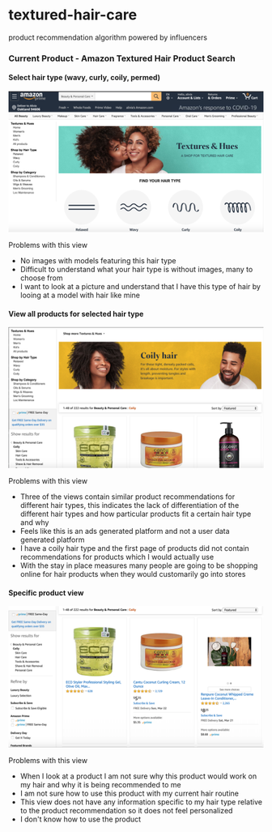 # textured-hair-care
product recommendation algorithm powered by influencers

### Current Product - Amazon Textured Hair Product Search

#### Select hair type (wavy, curly, coily, permed)
![alt text](https://github.com/amblount/textured-hair-care/blob/master//images/textured-hair-amazon-view/select-hair-type.png "select hair type")

Problems with this view

- No images with models featuring this hair type
- Difficult to understand what your hair type is without images, many to choose from
- I want to look at a picture and understand that I have this type of hair by looing at a model with hair like mine


#### View all products for selected hair type
![alt text](https://github.com/amblount/textured-hair-care/blob/master/images/textured-hair-amazon-view/all-products.png "coily hair type products")

Problems with this view

- Three of the views contain similar product recommendations for different hair types, this indicates the lack of differentiation of the different hair types and how particular products fit a certain hair type and why
- Feels like this is an ads generated platform and not a user data generated platform
- I have a coily hair type and the first page of products did not contain recommendations for products which I would actually use
- With the stay in place measures many people are going to be shopping online for hair products when they would customarily go into stores

#### Specific product view
![alt text](https://github.com/amblount/textured-hair-care/blob/master/images/textured-hair-amazon-view/specific-product-view.png "product feature list")

Problems with this view

- When I look at a product I am not sure why this product would work on my hair and why it is being recommended to me
- I am not sure how to use this product with my current hair routine
- This view does not have any information specific to my hair type relative to the product recommendation so it does not feel personalized
- I don't know how to use the product
